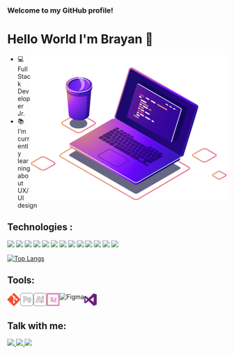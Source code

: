 <!--
**BrayanAndrade/BrayanAndrade** is a ✨ _special_ ✨ repository because its `README.md` (this file) appears on your GitHub profile.
Here are some ideas to get you started:
- 🔭 I’m currently working on ...
- 🌱 I’m currently learning ...
- 👯 I’m looking to collaborate on ...
- 🤔 I’m looking for help with ...
- 💬 Ask me about ...
- 📫 How to reach me: ...
- 😄 Pronouns: ...
- ⚡ Fun fact: ...
-->

### Welcome to my GitHub profile!  

# Hello World I'm Brayan 👋

<img align="right" src="https://raw.githubusercontent.com/BrayanAndrade/BrayanAndrade/main/computer-illustration.png" width="450" />


- 💻 FullStack Developer Jr.
- 📚 I’m currently learning about UX/UI design


## Technologies :



<img src="https://img.shields.io/badge/HTML5-141321?style=for-the-badge&logo=html5&logoColor=fd418d" />  <img src="https://img.shields.io/badge/CSS3-141321?style=for-the-badge&logo=css3&logoColor=fd418d" /> 
<img src="https://img.shields.io/badge/JavaScript-141321?style=for-the-badge&logo=javascript&logoColor=fd418d" /> 
<img src="https://img.shields.io/badge/PHP-141321?style=for-the-badge&logo=php&logoColor=fd418d" /> 
<img src="https://img.shields.io/badge/Python-141321?style=for-the-badge&logo=python&logoColor=fd418d" /> 
<img src="https://img.shields.io/badge/Node.js-141321?style=for-the-badge&logo=node.js&logoColor=fd418d" /> 
<img src="https://img.shields.io/badge/MySQL-141321?style=for-the-badge&logo=mysql&logoColor=fd418d" />
<img src="https://img.shields.io/badge/MongoDB-141321?style=for-the-badge&logo=mongodb&logoColor=fd418d" />
<img src="https://img.shields.io/badge/React-141321?style=for-the-badge&logo=react&logoColor=fd418d" /> 
<img src="https://img.shields.io/badge/React_Native-141321?style=for-the-badge&logo=react&logoColor=fd418d" /> 
<img src="https://img.shields.io/badge/TypeScript-141321?style=for-the-badge&logo=typescript&logoColor=fd418d" /> 
<img src="https://img.shields.io/badge/Bootstrap-141321?style=for-the-badge&logo=bootstrap&logoColor=fd418d" /> 
<img src="https://img.shields.io/badge/Tailwind_CSS-141321?style=for-the-badge&logo=tailwind-css&logoColor=fd418d" /> 


<!-- 
<img src="https://img.shields.io/badge/Redux-141321?style=flat-square&logo=redux&logoColor=fd418d" />
<img src="https://img.shields.io/badge/React_Router-141321?style=flat-square&logo=react-router&logoColor=fd418d" />
<img src="https://img.shields.io/badge/jQuery-141321?style=flat-square&logo=jquery&logoColor=fd418d" />
<img src="https://img.shields.io/badge/Flask-141321?style=flat-square&logo=flask&logoColor=fd418d" />
<img src="https://img.shields.io/badge/Flutter-141321?style=flat-square&logo=flutter&logoColor=fd418d" />
<img src="https://img.shields.io/badge/next.js-141321?style=flat-square&logo=next.js&logoColor=fd418d" />
<img src="https://img.shields.io/badge/Express.js-141321?style=flat-square&logo=express&logoColor=fd418d" /> 
<img src="https://img.shields.io/badge/npm-141321?style=flat-square&logo=npm&logoColor=fd418d" />  <img src="https://img.shields.io/badge/Yarn-141321?style=flat-square&logo=yarn&logoColor=fd418d" />
<img src="https://img.shields.io/badge/styled--components-141321?style=flat-square&logo=styled-components&logoColor=fd418d" />
<img src="https://img.shields.io/badge/Material--UI-141321?style=flat-square&logo=material-ui&logoColor=fd418d" /> -->



[![Top Langs](https://github-readme-stats.vercel.app/api/top-langs/?username=brayanandrade&layout=compact&theme=radical)](https://github.com/anuraghazra/github-readme-stats)




## Tools:

 <img align="left" src="https://raw.githubusercontent.com/devicons/devicon/master/icons/git/git-original.svg" alt="Git" height="30" /> <img src="https://raw.githubusercontent.com/devicons/devicon/master/icons/visualstudio/visualstudio-plain.svg" alt="Visual Studio Code" height="30" />
 <img align="left" src="https://raw.githubusercontent.com/devicons/devicon/master/icons/photoshop/photoshop-line.svg" alt="Adobe Photoshop" height="30" />
 <img align="left" src="https://raw.githubusercontent.com/devicons/devicon/master/icons/illustrator/illustrator-line.svg" alt="Adobbe Illustrator" height="30" />
 <img align="left" src="https://raw.githubusercontent.com/devicons/devicon/master/icons/xd/xd-line.svg" alt="Adobe XD" height="30" />
 <img align="left" src="https://cdn.worldvectorlogo.com/logos/figma-1.svg" alt="Figma" height="30" />





<!-- <img src="https://img.shields.io/badge/Visual_Studio_Code-0078D4?style=flat-square&logo=visual%20studio%20code&logoColor=white" /> <img src="https://img.shields.io/badge/Git-F05032?style=flat-square&logo=git&logoColor=white" />
<img src="https://img.shields.io/badge/Adobe Photoshop-0078D4?style=flat-square&logo=adobe-photoshop&logoColor=white" />
<img src="https://img.shields.io/badge/Adobe illustrator-FEAA2D?style=flat-square&logo=adobe-illustrator&logoColor=white" />
<img src="https://img.shields.io/badge/Adobe XD-9146FF?style=flat-square&logo=adobe-xd&logoColor=white" />
<img src="https://img.shields.io/badge/Figma-845CFF?style=flat-square&logo=figma&logoColor=white" /> -->








## Talk with me:

<a href="https://api.whatsapp.com/send?phone=555521990544972&text=Ol%C3%A1" alt="WhatsApp">
<img src="https://img.shields.io/badge/WhatsApp-25D366?style=flat-square&logo=whatsapp&logoColor=white" />  
<a href="mailto:br4yanbr@gmail.com" alt="Gmail">
<img src="https://img.shields.io/badge/Gmail-D14836?style=flat-square&logo=gmail&logoColor=white" />

<a href="https://www.linkedin.com/in/brayanandrade/" alt="Linkedin">
<img src="https://img.shields.io/badge/LinkedIn-0077B5?style=flat-square&logo=linkedin&logoColor=white"  /> 








<!-- [<img  src='https://cdn.jsdelivr.net/npm/simple-icons@3.0.1/icons/whatsapp.svg' alt='Whatsapp' height='40'>](https://api.whatsapp.com/send?phone=555521990544972&text=Ol%C3%A1) 
[<img  src='https://cdn.jsdelivr.net/npm/simple-icons@3.0.1/icons/linkedin.svg' alt='linkedin' height='40'>](https://www.linkedin.com/in/https://www.linkedin.com/in/brayanandrade/) -->















